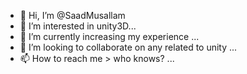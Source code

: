 - 👋 Hi, I’m @SaadMusallam
- 👀 I’m interested in unity3D...
- 🌱 I’m currently increasing my experience ...
- 💞️ I’m looking to collaborate on any related to unity ...
- 📫 How to reach me > who knows? ...

<!---
SaadMusallam/SaadMusallam is a ✨ special ✨ repository because its `README.md` (this file) appears on your GitHub profile.
You can click the Preview link to take a look at your changes.
--->
